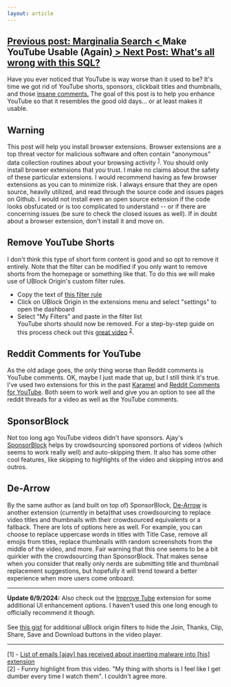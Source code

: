 ```yaml
---
layout: article
---
```

<h2><a class="prev" href="/articles/marg"><span class="hide">Previous post: Marginalia Search</span>
                < </a>Make YouTube Usable (Again)<a class="next" href="/articles/wwwtsql"> > <span class="hide">Next Post:
                            What's all wrong with this SQL?</span> </a></h2>
<p>
            Have you ever noticed that YouTube is way worse than it used to be? It's time we got rid of YouTube shorts,
            sponsors, clickbait titles and thumbnails, and those <a class="inline"  target="_blank" 
                href="/articles/marg/">insane comments.</a> The goal of this post is to help you
            enhance YouTube so that it resembles the good old days... or at least makes it usable.
        </p>
<h2><a class="inline" target="_blank" href="https://www.youtube.com/watch?v=Sa47RKkZV8E"
                style="text-decoration: none">Warning</a></h2>
<p>This post will help you install browser extensions. Browser extensions are a top threat
            vector for malicious software and often contain "anonymous" data collection routines about your browsing
            activity <sup><a class="note"  href="#fn1">1</a></sup>. You should only install browser extensions that
            <i>you</i> trust. I make no claims about the safety of these particular extensions. I would recommend
            having
            as few browser extensions as you can to minimize risk. I always ensure that they are open source, heavily
            utilized, and read through the source code and issues pages on Github. I would not install even an open
            source extension if the code
            looks obsfucated or is too complicated to understand -- or if there are concerning issues (be sure to check
            the
            closed issues as well). If in doubt about a browser extension, don't install it and move on.
        </p>

## Remove YouTube Shorts

I don't think this type of short form content is good and so opt to remove it entirely. Note that the filter can be modified if you only want to remove shorts from the homepage or something like that. To do this we will make use of UBlock Origin's custom filter rules.  

- Copy the text of <a href = "https://raw.githubusercontent.com/gijsdev/ublock-hide-yt-shorts/master/list.txt">this filter rule</a>  
- Click on UBlock Origin in the extensions menu and select "settings" to open the dashboard  
- Select "My Filters" and paste in the filter list  
YouTube shorts should now be removed. For a step-by-step guide on this process check out this [great video](https://www.youtube.com/watch?v=Nfr0uIU2lDI) <sup><a class="note"  href="#fn"> 2</a></sup>.

## Reddit Comments for YouTube

As the old adage goes, the only thing worse than Reddit comments is YouTube comments. OK, maybe I just made that up, but I still think it's true. I've used two extensions for this in the past [Karamel](https://github.com/odensc/karamel) and [Reddit Comments for YouTube](https://github.com/Xyl-AU/Reddit-Comments-for-YouTube). Both seem to work well and give you an option to see all the reddit threads for a video as well as the YouTube comments.

## SponsorBlock
Not too long ago YouTube videos didn't have sponsors. Ajay's <a class="inline" target="_blank"  href="https://github.com/ajayyy/SponsorBlock">SponsorBlock</a> helps by crowdsourcing sponsored portions of videos (which seems to work really well) and auto-skipping them. It also has some other cool features, like skipping to highlights of the video and skipping intros and outros.

## De-Arrow 

By the same author as (and built on top of) SponsorBlock, <a class="inline"  target="_blank" href="https://github.com/ajayyy/DeArrow">De-Arrow</a> is another extension (currently in beta)that uses crowdsourcing to replace video titles and thumbnails with their crowdsourced equivalents or a fallback. There are lots of options here as well. For example, you can choose to replace uppercase words in titles with Title Case, remove all emojis from titles, replace thumbnails with random screenshots from the middle of the video, and more. Fair warning that this one seems to be a bit quirkier with the crowdsourcing than SponsorBlock. That makes sense when you consider that really only nerds are submitting title and thumbnail replacement suggestions, but hopefully it will trend toward a better experience when more users come onboard.

<hr>
<p><b>Update 6/9/2024:</b>
            Also
            check out the <a class="inline"  target="_blank" 
                href="https://addons.mozilla.org/en-US/firefox/addon/youtube-addon/">Improve Tube</a> extension for
            some
            additional UI enhancement options. I haven't used this one long enough to officially recommend it
            though.<br><br>See <a class="inline"  target="_blank" 
                href="https://gist.githubusercontent.com/wfurney13/a677938536ecfa1a2e787f4f4cbe497b/raw/1740838d0154f5ca4d79fc0349f603d4427da902/uofhidebuttons">this
                gist</a> for additional uBlock origin filters to hide the Join, Thanks, Clip, Share, Save and Download
            buttons in the video player.
        </p>

<hr>
<p class="prefs" id="fn">
    [1] - <a id="fn1"  target="_blank"  href="https://sponsor.ajay.app/emails/">List of emails [ajay] has received
        about inserting malware into [his] extension</a><br>
    [2] - Funny highlight from this video. "My thing with shorts is I feel like I get dumber every time I watch them". I
    couldn't agree more.<br>
</p>